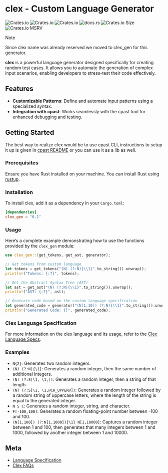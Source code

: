 # clex - Custom Language Generator

![Crates.io](https://img.shields.io/crates/v/clex_gen?style=for-the-badge&logo=rust&logoColor=D9E0EE&labelColor=292324)
![Crates.io](https://img.shields.io/crates/d/clex_gen?style=for-the-badge&logo=rust&logoColor=D9E0EE&labelColor=292324)
![Crates.io](https://img.shields.io/crates/l/clex_gen?style=for-the-badge&logo=rust&logoColor=D9E0EE&labelColor=292324)
![docs.rs](https://img.shields.io/docsrs/clex_gen?style=for-the-badge&logo=rust&logoColor=D9E0EE&labelColor=292324)
![Crates.io Size](https://img.shields.io/crates/size/clex_gen?style=for-the-badge&logo=rust&logoColor=D9E0EE&labelColor=292324)
![Crates.io MSRV](https://img.shields.io/crates/msrv/clex_gen?style=for-the-badge&logo=rust&logoColor=D9E0EE&labelColor=292324)

> [!NOTE]
> Since clex name was already reserved we moved to clex_gen for this generator.

**clex** is a powerful language generator designed specifically for creating random test cases. It allows you to automate the generation of complex input scenarios, enabling developers to stress-test their code effectively.

## Features

- **Customizable Patterns**: Define and automate input patterns using a specialized syntax.
- **Integration with cpast**: Works seamlessly with the cpast tool for enhanced debugging and testing.

## Getting Started

The best way to realize clex would be to use cpast CLI, instructions to setup it up is given in [cpast README](../cpast/README.md) or you can use it as a lib as well.

### Prerequisites

Ensure you have Rust installed on your machine. You can install Rust using [rustup](https://rustup.rs/).

### Installation

To install clex, add it as a dependency in your `Cargo.toml`:

```toml
[dependencies]
clex_gen = "0.1" 
```

### Usage

Here’s a complete example demonstrating how to use the functions provided by the `clex_gen` module:

```rust
use clex_gen::{get_tokens, get_ast, generator};

// Get tokens from custom language
let tokens = get_tokens("(N) (?:N){\\1}".to_string()).unwrap();
println!("Tokens: {:?}", tokens);

// Get the Abstract Syntax Tree (AST)
let ast = get_ast("(N) (?:N){\\1}".to_string()).unwrap();
println!("AST: {:?}", ast);

// Generate code based on the custom language specification
let generated_code = generator("(N[1,10]) (?:N){\\1}".to_string()).unwrap();
println!("Generated Code: {}", generated_code);
```

### Clex Language Specification

For more information on the clex language and its usage, refer to the [Clex Language Specs](./docs/CLEX_LANG_SPECS.md).

### Examples

- `N{2}`: Generates two random integers.
- `(N) (?:N){\1}`: Generates a random integer, then the same number of additional integers.
- `(N) (?:S[\1, \1,])`: Generates a random integer, then a string of that length.
- `(N) (?:S[\1, \1,@CH_UPPER@])`: Generates a random integer followed by a random string of uppercase letters, where the length of the string is equal to the generated integer.
- `N S C`: Generates a random integer, string, and character.
- `F[-100,100]`: Generates a random floating-point number between -100 and 100.
- `(N[1,100]) (?:N[1,1000]){\1} N[1,10000]`: Captures a random integer between 1 and 100, then generates that many integers between 1 and 1000, followed by another integer between 1 and 10000.

## Meta

- [Language Specification](./docs/CLEX_LANG_SPECS.md)
- [Clex FAQs](./docs/CLEX_LANG_FAQs.md)
